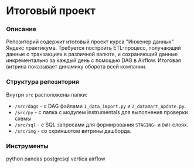 # Итоговый проект

### Описание
Репозиторий содержит итоговый проект курса "Инженер данных" Яндекс практикума.
Требуется построить ETL-процесс, получающий данные о транзакциях в различной валюте, и сохраняющий данные инкрементально за каждый день с помощью DAG в Airflow. Итоговая витрина показывает динамику оборота всей компании.

### Структура репозитория
Внутри `src` расположены папки:
- `/src/dags` - с DAG файлами `1_data_import.py` и `2_datamart_update.py`.
- `/src/py` - с папка с модулем instrumentals для выполнения проверки схемы
- `/src/sql` - с SQL запросами для формирования `STAGING`- и `DWH`-слоях.
- `/src/img` - со скриншотом витрины дашборда.

### Инструменты
python
pandas
postgresql
vertica
airflow
